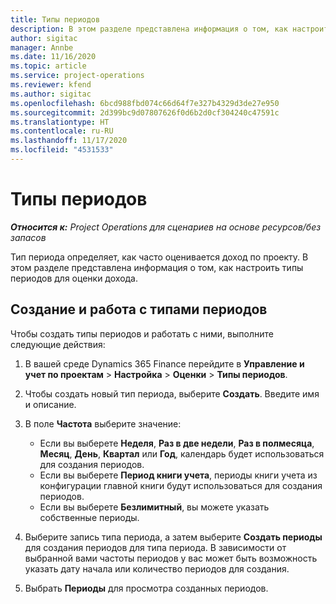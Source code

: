 ```yaml
---
title: Типы периодов
description: В этом разделе представлена информация о том, как настроить типы периодов для оценки дохода.
author: sigitac
manager: Annbe
ms.date: 11/16/2020
ms.topic: article
ms.service: project-operations
ms.reviewer: kfend
ms.author: sigitac
ms.openlocfilehash: 6bcd988fbd074c66d64f7e327b4329d3de27e950
ms.sourcegitcommit: 2d399bc9d07807626f0d6b2d0cf304240c47591c
ms.translationtype: HT
ms.contentlocale: ru-RU
ms.lasthandoff: 11/17/2020
ms.locfileid: "4531533"
---
```

# <a name="period-types"></a>Типы периодов

_**Относится к:** Project Operations для сценариев на основе ресурсов/без запасов_

Тип периода определяет, как часто оценивается доход по проекту. В этом разделе представлена информация о том, как настроить типы периодов для оценки дохода. 

## <a name="create-and-work-with-period-types"></a>Создание и работа с типами периодов
Чтобы создать типы периодов и работать с ними, выполните следующие действия:

1. В вашей среде Dynamics 365 Finance перейдите в **Управление и учет по проектам** > **Настройка** > **Оценки** > **Типы периодов**.
2. Чтобы создать новый тип периода, выберите **Создать**. Введите имя и описание.
3. В поле **Частота** выберите значение:

    - Если вы выберете **Неделя**, **Раз в две недели**, **Раз в полмесяца**, **Месяц**, **День**, **Квартал** или **Год**, календарь будет использоваться для создания периодов. 
    - Если вы выберете **Период книги учета**, периоды книги учета из конфигурации главной книги будут использоваться для создания периодов.
    - Если вы выберете **Безлимитный**, вы можете указать собственные периоды.
4. Выберите запись типа периода, а затем выберите **Создать периоды** для создания периодов для типа периода. В зависимости от выбранной вами частоты периодов у вас может быть возможность указать дату начала или количество периодов для создания.
5. Выбрать **Периоды** для просмотра созданных периодов.

